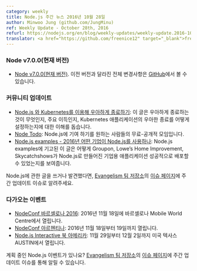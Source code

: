 ```yaml
---
category: weekly
title: Node.js 주간 뉴스 2016년 10월 28일
author: Minwoo Jung (github.com/JungMinu)
ref: Weekly Update - October 28th, 2016
refurl: https://nodejs.org/en/blog/weekly-updates/weekly-update.2016-10-28
translator: <a href="https://github.com/freenice12" target="_blank">freenice12</a>
---
```


<!--
### Node v7.0.0 (Current)

* [Node v7.0.0 (Current)](https://nodejs.org/en/blog/release/v7.0.0/). The complete changelog from previous releases can be found [on GitHub](https://github.com/nodejs/node/blob/master/CHANGELOG.md).
-->

### Node v7.0.0(현재 버전)

* [Node v7.0.0(현재 버전)](https://nodejs.org/en/blog/release/v7.0.0/). 이전 버전과 달라진 전체 변경사항은 [GitHub](https://github.com/nodejs/node/blob/master/CHANGELOG.md)에서 볼 수 있습니다.

<!--
### Community Updates

* [Graceful shutdown with Node.js and Kubernetes](https://blog.risingstack.com/graceful-shutdown-node-js-kubernetes/): This article helps you to understand what graceful shutdown is, what are the main benefits of it and how can you set up the graceful shutdown of a Kubernetes application.
* [Node Todo](http://nodetodo.org/): Free and public gatherings for people that want to contribute to Node.js.
* [Node.js Examples - What Companies Use Node for in 2016](https://blog.risingstack.com/node-js-examples-what-companies-use-node-for/): This article on Node.js examples shows how Groupon, Lowe’s Home Improvement and Skycatch have successfully deployed their enterprise applications with Node.js.
If you have spotted or written something about Node.js, do come over to our [Evangelism team repo](https://github.com/nodejs/evangelism) and suggest it on the [Issues page](https://github.com/nodejs/evangelism/issues), specifically the Weekly Updates issue.
-->

### 커뮤니티 업데이트

* [Node.js 와 Kubernetes를 이용해 우아하게 종료하기](https://blog.risingstack.com/graceful-shutdown-node-js-kubernetes/): 이 글은 우아하게 종료하는 것이 무엇인지, 주요 이득인지, Kubernetes 애플리케이션의 우아한 종료를 어떻게 설정하는지에 대한 이해를 돕습니다.
* [Node Todo](http://nodetodo.org/): Node.js에 기여 하기를 원하는 사람들의 무료-공개적 모임입니다.
* [Node.js examples - 2016년 어떤 기업이 Node.js를 사용하나](https://blog.risingstack.com/node-js-examples-what-companies-use-node-for/): Node.js examples에 기고된 이 글은 어떻게 Groupon, Lowe’s Home Improvement, Skycatchshows가 Node.js로 만들어진 기업용 애플리케이션 성공적으로 배포할 수 있었는지를 보여줍니다.

Node.js에 관한 글을 쓰거나 발견했다면, [Evangelism 팀 저장소](https://github.com/nodejs/evangelism)의 [이슈 페이지](https://github.com/nodejs/evangelism/issues/)에 주간 업데이트 이슈로 알려주세요.

<!--
### Upcoming Events

* [NodeConf Barcelona 2016](http://barcelona.nodeconf.com/): 18th November 2016 · Barcelona Mobile World Centre
* [NodeConf Argentina](https://2016.nodeconf.com.ar): 18 - 19 November, 2016
* [Node.js Interactive North America](http://events.linuxfoundation.org/events/node-interactive): November 29th - December 2nd · AUSTIN, TEXAS, US

Have an event about Node.js coming up? You can put your events here through the [Evangelism team repo](https://github.com/nodejs/evangelism) and announce it in the [Issues page](https://github.com/nodejs/evangelism/issues), specifically the Weekly Updates issue.
-->

### 다가오는 이벤트

* [NodeConf 바르셀로나 2016](http://barcelona.nodeconf.com/): 2016년 11월 18일에 바르셀로나 Mobile World Centre에서 열립니다.
* [NodeConf 아르헨티나](https://2016.nodeconf.com.ar): 2016년 11월 18일부터 19일까지 열립니다.
* [Node.js Interactive 북 아메리카](http://events.linuxfoundation.org/events/node-interactive): 11월 29일부터 12월 2일까지 미국 텍사스 AUSTIN에서 열립니다.

계획 중인 Node.js 이벤트가 있나요? [Evangelism 팀 저장소](https://github.com/nodejs/evangelism)의 [이슈 페이지](https://github.com/nodejs/evangelism/issues)에 주간 업데이트 이슈를 통해 알릴 수 있습니다.